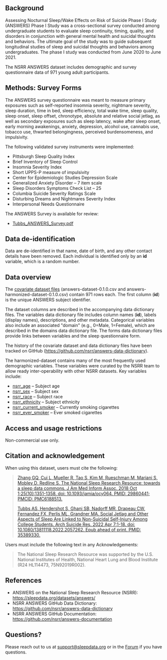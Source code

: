 ## Background
Assessing Nocturnal Sleep/Wake Effects on Risk of Suicide Phase I Study (ANSWERS) Phase I Study was a cross-sectional survey conducted among undergraduate students to evaluate sleep continuity, timing, quality, and disorders in conjunction with general mental health and suicidal thoughts and behaviors. The ultimate goal of the study was to guide subsequent longitudinal studies of sleep and suicidal thoughts and behaviors among undergraduates. The phase I study was conducted from June 2020 to June 2021.

The NSRR ANSWERS dataset includes demographic and survey questionnaire data of 971 young adult participants.

## Methods: Survey Forms

The ANSWERS survey questionnaire was meant to measure primary exposures such as self-reported insomnia severity, nightmare severity, sleep duration, time in bed, sleep efficiency, total wake time, sleep quality, sleep onset, sleep offset, chronotype, absolute and relative social jetlag, as well as secondary exposures such as sleep latency, wake after sleep onset, early morning awakenings, anxiety, depression, alcohol use, cannabis use, tobacco use, thwarted belongingness, perceived burdensomeness, and impulsivity.

The following validated survey instruments were implemented:

-	Pittsburgh Sleep Quality Index
-	Brief Inventory of Sleep Control
-	Insomnia Severity Index
-	Short UPPS-P measure of impulsivity
-	Center for Epidemiologic Studies Depression Scale
-	Generalized Anxiety Disorder – 7 item scale
-	Sleep Disorders Symptoms Check List – 25
-	Columbia Suicide Severity Ratings Scale
-	Disturbing Dreams and Nightmares Severity Index
-	Interpersonal Needs Questionnaire

The ANSWERS Survey is available for review:

-	[Tubbs_ANSWERS_Survey.pdf](:files_path:/forms/Tubbs_ANSWERS_Survey.pdf)

## Data de-identification

Data are de-identified in that name, date of birth, and any other contact details have been removed. Each individual is identified only by an **id** variable, which is a random number.

## Data overview

The [covariate dataset files](:files_path:/datasets) (answers-dataset-0.1.0.csv and answers-harmonized-dataset-0.1.0.csv) contain 971 rows each. The first column (**id**) is the unique ANSWERS subject identifier. 

The dataset columns are described in the accompanying data dictionary files. The variables data dictionary file includes column names (**id**), labels (display names), descriptions, and other metadata. Categorical variables also include an associated "domain" (e.g., 0=Male, 1=Female), which are described in the domains data dictionary file. The forms data dictionary files provide links between variables and the sleep questionnaire form.

The history of the covariate dataset and data dictionary files have been tracked on GitHub (https://github.com/nsrr/answers-data-dictionary). 

The harmonized-dataset contains many of the most frequently used demographic variables. These variables were curated by the NSRR team to allow ready inter-operability with other NSRR datasets. Key variables include:

-	[nsrr_age](https://sleepdata.org/datasets/answers/variables/nsrr_age) – Subject age
-	[nsrr_sex](https://sleepdata.org/datasets/answers/variables/nsrr_sex) – Subject sex
-	[nsrr_race](https://sleepdata.org/datasets/answers/variables/nsrr_race) – Subject race
-	[nsrr_ethnicity](https://sleepdata.org/datasets/answers/variables/nsrr_ethnicity) – Subject ethnicity
-	[nsrr_current_smoker](https://sleepdata.org/datasets/answers/variables/nsrr_current_smoker) – Currently smoking cigarettes
-	[nsrr_ever_smoker](https://sleepdata.org/datasets/answers/variables/nsrr_ever_smoker) – Ever smoked cigarettes

## Access and usage restrictions

Non-commercial use only.

## Citation and acknowledgement

When using this dataset, users must cite the following:

> [Zhang GQ, Cui L, Mueller R, Tao S, Kim M, Rueschman M, Mariani S, Mobley D, Redline S. The National Sleep Research Resource: towards a sleep data commons. J Am Med Inform Assoc. 2018 Oct 1;25(10):1351-1358. doi: 10.1093/jamia/ocy064. PMID: 29860441; PMCID: PMC6188513.](https://pubmed.ncbi.nlm.nih.gov/29860441/)
>
> [Tubbs AS, Hendershot S, Ghani SB, Nadorff MR, Drapeau CW, Fernandez FX, Perlis ML, Grandner MA. Social Jetlag and Other Aspects of Sleep Are Linked to Non-Suicidal Self-Injury Among College Students. Arch Suicide Res. 2022 Apr 7:1-18. doi: 10.1080/13811118.2022.2057262. Epub ahead of print. PMID: 35389330.](https://pubmed.ncbi.nlm.nih.gov/35389330/)

Users must include the following text in any Acknowledgements:

> The National Sleep Research Resource was supported by the U.S. National Institutes of Health, National Heart Lung and Blood Institute (R24 HL114473, 75N92019R002).

## References

- ANSWERS on the National Sleep Research Resource (NSRR): https://sleepdata.org/datasets/answers/
- NSRR ANSWERS GitHub Data Dictionary: https://github.com/nsrr/answers-data-dictionary
- NSRR ANSWERS GitHub Documentation: https://github.com/nsrr/answers-documentation

## Questions?

Please reach out to us at support@sleepdata.org or in the [Forum](https://sleepdata.org/forum) if you have questions.
